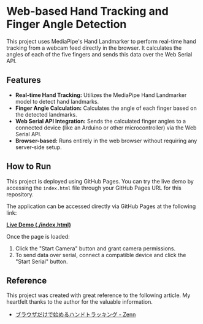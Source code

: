 # Web-based Hand Tracking and Finger Angle Detection

This project uses MediaPipe's Hand Landmarker to perform real-time hand tracking from a webcam feed directly in the browser. It calculates the angles of each of the five fingers and sends this data over the Web Serial API.

## Features

- **Real-time Hand Tracking:** Utilizes the MediaPipe Hand Landmarker model to detect hand landmarks.
- **Finger Angle Calculation:** Calculates the angle of each finger based on the detected landmarks.
- **Web Serial API Integration:** Sends the calculated finger angles to a connected device (like an Arduino or other microcontroller) via the Web Serial API.
- **Browser-based:** Runs entirely in the web browser without requiring any server-side setup.

## How to Run

This project is deployed using GitHub Pages. You can try the live demo by accessing the `index.html` file through your GitHub Pages URL for this repository.

The application can be accessed directly via GitHub Pages at the following link:

[**Live Demo (./index.html)**](./index.html)

Once the page is loaded:
1.  Click the "Start Camera" button and grant camera permissions.
2.  To send data over serial, connect a compatible device and click the "Start Serial" button.

## Reference

This project was created with great reference to the following article. My heartfelt thanks to the author for the valuable information.

-   [ブラウザだけで始めるハンドトラッキング - Zenn](https://zenn.dev/tkada/articles/600efba2db186b)
